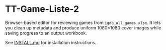 # TT-Game-Liste-2

Browser-based editor for reviewing games from `igdb_all_games.xlsx`. It lets you clean up metadata and produce uniform 1080×1080 cover images while saving progress to an output workbook.

See [INSTALL.md](INSTALL.md) for installation instructions.
